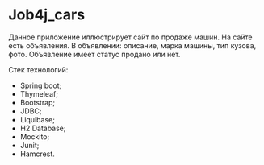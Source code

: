 # Job4j_cars

Данное приложение иллюстрирует сайт по продаже машин.
На сайте есть объявления. В объявлении: описание, марка машины, тип кузова, фото. Объявление имеет статус продано или нет.

Стек технологий: 
* Spring boot;
* Thymeleaf;
* Bootstrap;
* JDBC;
* Liquibase;
* H2 Database;
* Mockito;
* Junit;
* Hamcrest.